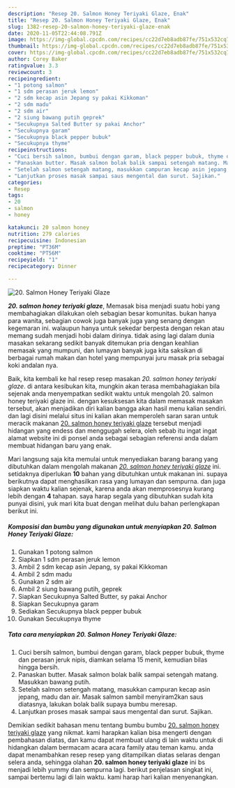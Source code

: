 ```yaml
---
description: "Resep 20. Salmon Honey Teriyaki Glaze, Enak"
title: "Resep 20. Salmon Honey Teriyaki Glaze, Enak"
slug: 1382-resep-20-salmon-honey-teriyaki-glaze-enak
date: 2020-11-05T22:44:08.791Z
image: https://img-global.cpcdn.com/recipes/cc22d7eb8adb87fe/751x532cq70/20-salmon-honey-teriyaki-glaze-foto-resep-utama.jpg
thumbnail: https://img-global.cpcdn.com/recipes/cc22d7eb8adb87fe/751x532cq70/20-salmon-honey-teriyaki-glaze-foto-resep-utama.jpg
cover: https://img-global.cpcdn.com/recipes/cc22d7eb8adb87fe/751x532cq70/20-salmon-honey-teriyaki-glaze-foto-resep-utama.jpg
author: Corey Baker
ratingvalue: 3.3
reviewcount: 3
recipeingredient:
- "1 potong salmon"
- "1 sdm perasan jeruk lemon"
- "2 sdm kecap asin Jepang sy pakai Kikkoman"
- "2 sdm madu"
- "2 sdm air"
- "2 siung bawang putih geprek"
- "Secukupnya Salted Butter sy pakai Anchor"
- "Secukupnya garam"
- "Secukupnya black pepper bubuk"
- "Secukupnya thyme"
recipeinstructions:
- "Cuci bersih salmon, bumbui dengan garam, black pepper bubuk, thyme dan perasan jeruk nipis, diamkan selama 15 menit, kemudian bilas hingga bersih."
- "Panaskan butter. Masak salmon bolak balik sampai setengah matang. Masukkan bawang putih."
- "Setelah salmon setengah matang, masukkan campuran kecap asin jepang, madu dan air. Masak salmon sambil menyiram2kan saus diatasnya, lakukan bolak balik supaya bumbu meresap."
- "Lanjutkan proses masak sampai saus mengental dan surut. Sajikan."
categories:
- Resep
tags:
- 20
- salmon
- honey

katakunci: 20 salmon honey 
nutrition: 279 calories
recipecuisine: Indonesian
preptime: "PT36M"
cooktime: "PT56M"
recipeyield: "1"
recipecategory: Dinner

---
```



![20. Salmon Honey Teriyaki Glaze](https://img-global.cpcdn.com/recipes/cc22d7eb8adb87fe/751x532cq70/20-salmon-honey-teriyaki-glaze-foto-resep-utama.jpg)

<b><i>20. salmon honey teriyaki glaze</i></b>, Memasak bisa menjadi suatu hobi yang membahagiakan dilakukan oleh sebagian besar komunitas. bukan hanya para wanita, sebagian cowok juga banyak juga yang senang dengan kegemaran ini. walaupun hanya untuk sekedar berpesta dengan rekan atau memang sudah menjadi hobi dalam dirinya. tidak asing lagi dalam dunia masakan sekarang sedikit banyak ditemukan pria dengan keahlian memasak yang mumpuni, dan lumayan banyak juga kita saksikan di berbagai rumah makan dan hotel yang mempunyai juru masak pria sebagai koki andalan nya.



Baik, kita kembali ke hal resep resep masakan <i>20. salmon honey teriyaki glaze</i>. di antara kesibukan kita, mungkin akan terasa membahagiakan bila sejenak anda menyempatkan sedikit waktu untuk mengolah 20. salmon honey teriyaki glaze ini. dengan kesuksesan kita dalam memasak masakan tersebut, akan menjadikan diri kalian bangga akan hasil menu kalian sendiri. dan lagi disini melalui situs ini kalian akan memperoleh saran saran untuk meracik makanan <u>20. salmon honey teriyaki glaze</u> tersebut menjadi hidangan yang endess dan menggugah selera, oleh sebab itu ingat ingat alamat website ini di ponsel anda sebagai sebagian referensi anda dalam membuat hidangan baru yang enak.


Mari langsung saja kita memulai untuk menyediakan barang barang yang dibutuhkan dalam mengolah makanan <u><i>20. salmon honey teriyaki glaze</i></u> ini. setidaknya diperlukan <b>10</b> bahan yang dibutuhkan untuk makanan ini. supaya berikutnya dapat menghasilkan rasa yang lumayan dan sempurna. dan juga siapkan waktu kalian sejenak, karena anda akan memprosesnya kurang lebih dengan <b>4</b> tahapan. saya harap segala yang dibutuhkan sudah kita punyai disini, yuk mari kita buat dengan melihat dulu bahan perlengkapan berikut ini.

<!--inarticleads1-->

##### Komposisi dan bumbu yang digunakan untuk menyiapkan 20. Salmon Honey Teriyaki Glaze:

1. Gunakan 1 potong salmon
1. Siapkan 1 sdm perasan jeruk lemon
1. Ambil 2 sdm kecap asin Jepang, sy pakai Kikkoman
1. Ambil 2 sdm madu
1. Gunakan 2 sdm air
1. Ambil 2 siung bawang putih, geprek
1. Siapkan Secukupnya Salted Butter, sy pakai Anchor
1. Siapkan Secukupnya garam
1. Sediakan Secukupnya black pepper bubuk
1. Gunakan Secukupnya thyme




<!--inarticleads2-->

##### Tata cara menyiapkan 20. Salmon Honey Teriyaki Glaze:

1. Cuci bersih salmon, bumbui dengan garam, black pepper bubuk, thyme dan perasan jeruk nipis, diamkan selama 15 menit, kemudian bilas hingga bersih.
1. Panaskan butter. Masak salmon bolak balik sampai setengah matang. Masukkan bawang putih.
1. Setelah salmon setengah matang, masukkan campuran kecap asin jepang, madu dan air. Masak salmon sambil menyiram2kan saus diatasnya, lakukan bolak balik supaya bumbu meresap.
1. Lanjutkan proses masak sampai saus mengental dan surut. Sajikan.




Demikian sedikit bahasan menu tentang bumbu bumbu <u>20. salmon honey teriyaki glaze</u> yang nikmat. kami harapkan kalian bisa mengerti dengan pembahasan diatas, dan kamu dapat membuat ulang di lain waktu untuk di hidangkan dalam bermacam acara acara family atau teman kamu. anda dapat menambahkan resep resep yang ditampilkan diatas selaras dengan selera anda, sehingga olahan <b>20. salmon honey teriyaki glaze</b> ini bs menjadi lebih yummy dan sempurna lagi. berikut penjelasan singkat ini, sampai bertemu lagi di lain waktu. kami harap hari kalian menyenangkan.
